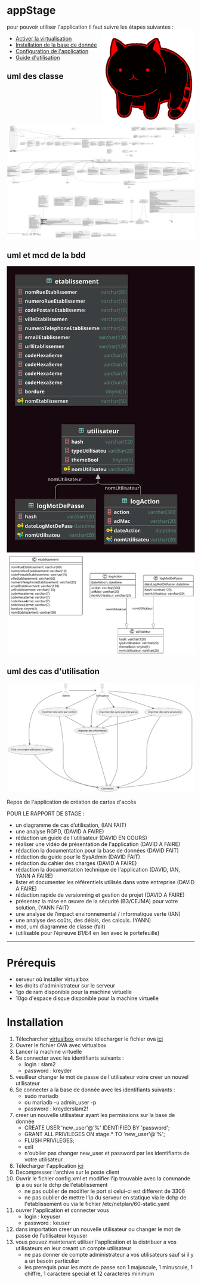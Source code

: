 # appStage 

pour pouvoir utiliser l'application il faut suivre les étapes suivantes :
<img src=./file/lib/catcatcat.gif align="right" height="250" width="250">
- [Activer la virtualisation](./file/pdf/Activer_la_virtualisation.pdf)
- [Installation de la base de donnée](./file/pdf/Mise_en_place_BDD__WinSCP__Script.pdf)
- [Configuration de l'application](./file/pdf/Guide_dinstallation_Carte_Acces_-_SysAdmin.pdf)
- [Guide d'utilisation](./file/pdf/Guide_de_lutilisateur_v1_-_06.02.2023.pdf)

## uml des classe
![](./file/all/include.svg)
![](./file/app/include.svg)
![](./file/lib/include.svg)

## uml et mcd de la bdd
![](./file/stage2.svg)
![](./file/BDD.svg)

## uml des cas d'utilisation
![](./file/UseCase.svg)






Repos de l'application de création de cartes d'accès   


POUR LE RAPPORT DE STAGE :

- un diagramme de cas d’utilisation, (IAN FAIT)
- une analyse RGPD, (DAVID A FAIRE)
- rédaction un guide de l'utilisateur (DAVID EN COURS)
- réaliser une vidéo de présentation de l'application (DAVID A FAIRE)
- rédaction la documentation pour la base de données (DAVID FAIT)
- rédaction du guide pour le SysAdmin (DAVID FAIT)
- rédaction du cahier des charges (DAVID A FAIRE)
- rédaction la documentation technique de l'application (DAVID, IAN, YANN A FAIRE)
- lister et documenter les référentiels utilisés dans votre entreprise (DAVID A FAIRE)
- rédaction rapide de versionning et gestion de projet (DAVID A FAIRE)
- présentez la mise en œuvre de la sécurité (B3/CEJMA) pour votre solution, (YANN FAIT)
- une analyse de l’impact environnemental / informatique verte (IAN)
- une analyse des coûts, des délais, des calculs. (YANN)
- mcd, uml diagramme de classe (fait)
- (utilisable pour l’épreuve B1/E4 en lien avec le portefeuille)


---
 
# Prérequis
- serveur où installer virtualbox
- les droits d'administrateur sur le serveur
- 1go de ram disponible pour la machine virtuelle
- 10go d'espace disque disponible pour la machine virtuelle

# Installation

1. Télecharcher [virtualbox](https://www.virtualbox.org/) ensuite télecharger le fichier ova [ici]()
2. Ouvrer le fichier OVA avec virtualbox 
3. Lancer la machine virtuelle
4. Se connecter avec les identifiants suivants : 
    - login : slam2
    - password : kreyder
5. veuilleur changer le mot de passe de l'utilisateur voire creer un nouvel utilisateur
6. Se connecter a la base de donnée avec les identifiants suivants :
    - sudo mariadb
    - ou mariadb -u admin_user -p 
    - password : kreyderslam2! 
7. creer un nouvelle utilisateur ayant les permissions sur la base de donnée
   - CREATE USER 'new_user'@'%' IDENTIFIED BY 'password';
   - GRANT ALL PRIVILEGES ON stage.* TO 'new_user'@'%';
   - FLUSH PRIVILEGES;
   - exit
   - n'oublier pas changer new_user et password par les identifiants de votre utilisateur
8. Télecharger l'application [ici]()
9. Decompresser l'archive sur le poste client 
10. Ouvrir le fichier config.xml et modifier l'ip trouvable avec la commande ip a ou sur le dchp de l'etablissement
    - ne pas oublier de modifier le port si celui-ci est different de 3306
    - ne pas oublier de mettre l'ip du serveur en statique via le dchp de l'etablissement ou via le fichier /etc/netplan/60-static.yaml
11. ouvrer l'application et connecter vous
    - login : keyuser
    - password : keuser
12. dans importation creer un nouvelle utilisateur ou changer le mot de passe de l'utilisateur keyuser
13. vous pouvez maintenant utiliser l'application et la distribuer a vos utilisateurs en leur creant un compte utilisateur
    - ne pas donner de compte administrateur a vos utilisateurs sauf si il y a un besoin particulier
    - les prerequis pour les mots de passe son 1 majuscule, 1 minuscule, 1 chiffre, 1 caractere special et 12 caracteres minimum
